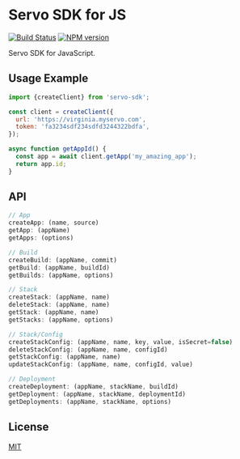 # Servo SDK for JS
[![Build Status](https://secure.travis-ci.org/dowjones/servo-sdk-js.png)](http://travis-ci.org/dowjones/servo-sdk-js) [![NPM version](https://badge.fury.io/js/servo-sdk-js.svg)](http://badge.fury.io/js/servo-sdk-js)

Servo SDK for JavaScript.


## Usage Example

```js
import {createClient} from 'servo-sdk';

const client = createClient({
  url: 'https://virginia.myservo.com',
  token: 'fa3234sdf234sdfd3244322bdfa',
});

async function getAppId() {
  const app = await client.getApp('my_amazing_app');
  return app.id;
}
```

## API

```js
// App
createApp: (name, source)
getApp: (appName)
getApps: (options)

// Build
createBuild: (appName, commit)
getBuild: (appName, buildId)
getBuilds: (appName, options)

// Stack
createStack: (appName, name)
deleteStack: (appName, name)
getStack: (appName, name)
getStacks: (appName, options)

// Stack/Config
createStackConfig: (appName, name, key, value, isSecret=false)
deleteStackConfig: (appName, name, configId)
getStackConfig: (appName, name)
updateStackConfig: (appName, name, configId, value)

// Deployment
createDeployment: (appName, stackName, buildId)
getDeployment: (appName, stackName, deploymentId)
getDeployments: (appName, stackName, options)
```

## License

[MIT](/LICENSE)
